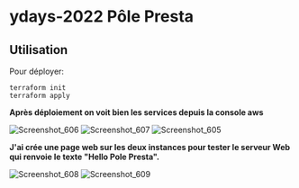 # ydays-2022 Pôle Presta
## Utilisation

Pour déployer:
```shell
terraform init
terraform apply
```
**Après déploiement on voit bien les services depuis la console aws**

![Screenshot_606](https://user-images.githubusercontent.com/48188335/151391594-dabefaeb-5b90-4f53-b773-ee3aecd952dc.png)
![Screenshot_607](https://user-images.githubusercontent.com/48188335/151391611-a20e7fbc-87e0-4391-86ee-a1914b93ebbe.png)
![Screenshot_605](https://user-images.githubusercontent.com/48188335/151391628-8357364e-cf17-4a42-94d9-dab7d6fd627c.png)

**J'ai crée une page web sur les deux instances pour tester le serveur Web qui renvoie  le texte "Hello Pole Presta".**

![Screenshot_608](https://user-images.githubusercontent.com/48188335/151392504-8db2be1c-4e0c-4f57-ae99-ad72c8b41593.png)
![Screenshot_609](https://user-images.githubusercontent.com/48188335/151392512-bbbc0c80-14ab-49c5-a3a0-c00e795fafe5.png)
